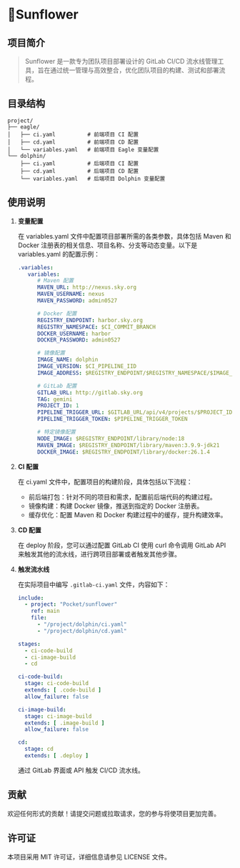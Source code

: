 # 🌻Sunflower

## 项目简介

> Sunflower 是一款专为团队项目部署设计的 GitLab CI/CD 流水线管理工具，旨在通过统一管理与高效整合，优化团队项目的构建、测试和部署流程。

## 目录结构

```
project/
├── eagle/
│   ├── ci.yaml          # 前端项目 CI 配置
│   ├── cd.yaml          # 前端项目 CD 配置
│   └── variables.yaml   # 前端项目 Eagle 变量配置
└── dolphin/
    ├── ci.yaml          # 后端项目 CI 配置
    ├── cd.yaml          # 后端项目 CD 配置
    └── variables.yaml   # 后端项目 Dolphin 变量配置
```

## 使用说明

1. **变量配置**

   在 variables.yaml 文件中配置项目部署所需的各类参数，具体包括 Maven 和 Docker 注册表的相关信息、项目名称、分支等动态变量。以下是 variables.yaml 的配置示例：

   ```yaml
   .variables:
      variables:
         # Maven 配置
         MAVEN_URL: http://nexus.sky.org
         MAVEN_USERNAME: nexus
         MAVEN_PASSWORD: admin0527
   
         # Docker 配置
         REGISTRY_ENDPOINT: harbor.sky.org
         REGISTRY_NAMESPACE: $CI_COMMIT_BRANCH
         DOCKER_USERNAME: harbor
         DOCKER_PASSWORD: admin0527
   
         # 镜像配置
         IMAGE_NAME: dolphin
         IMAGE_VERSION: $CI_PIPELINE_IID
         IMAGE_ADDRESS: $REGISTRY_ENDPOINT/$REGISTRY_NAMESPACE/$IMAGE_NAME:$IMAGE_VERSION
   
         # GitLab 配置
         GITLAB_URL: http://gitlab.sky.org
         TAG: gemini
         PROJECT_ID: 1
         PIPELINE_TRIGGER_URL: $GITLAB_URL/api/v4/projects/$PROJECT_ID/trigger/pipeline
         PIPELINE_TRIGGER_TOKEN: $PIPELINE_TRIGGER_TOKEN
   
         # 特定镜像配置
         NODE_IMAGE: $REGISTRY_ENDPOINT/library/node:18
         MAVEN_IMAGE: $REGISTRY_ENDPOINT/library/maven:3.9.9-jdk21
         DOCKER_IMAGE: $REGISTRY_ENDPOINT/library/docker:26.1.4
   ```

2. **CI 配置**

   在 ci.yaml 文件中，配置项目的构建阶段，具体包括以下流程：

   - 前后端打包：针对不同的项目和需求，配置前后端代码的构建过程。
   - 镜像构建：构建 Docker 镜像，推送到指定的 Docker 注册表。
   - 缓存优化：配置 Maven 和 Docker 构建过程中的缓存，提升构建效率。

3. **CD 配置**

   在 deploy 阶段，您可以通过配置 GitLab CI 使用 curl 命令调用 GitLab API 来触发其他的流水线，进行跨项目部署或者触发其他步骤。

4. **触发流水线**

   在实际项目中编写 `.gitlab-ci.yaml` 文件，内容如下：

   ```yaml
   include:
     - project: "Pocket/sunflower"
       ref: main
       file:
         - "/project/dolphin/ci.yaml"
         - "/project/dolphin/cd.yaml"
   
   stages:
     - ci-code-build
     - ci-image-build
     - cd
   
   ci-code-build:
     stage: ci-code-build
     extends: [ .code-build ]
     allow_failure: false
   
   ci-image-build:
     stage: ci-image-build
     extends: [ .image-build ]
     allow_failure: false
   
   cd:
     stage: cd
     extends: [ .deploy ]
   ```

   通过 GitLab 界面或 API 触发 CI/CD 流水线。

## 贡献

欢迎任何形式的贡献！请提交问题或拉取请求，您的参与将使项目更加完善。

## 许可证

本项目采用 MIT 许可证，详细信息请参见 LICENSE 文件。

